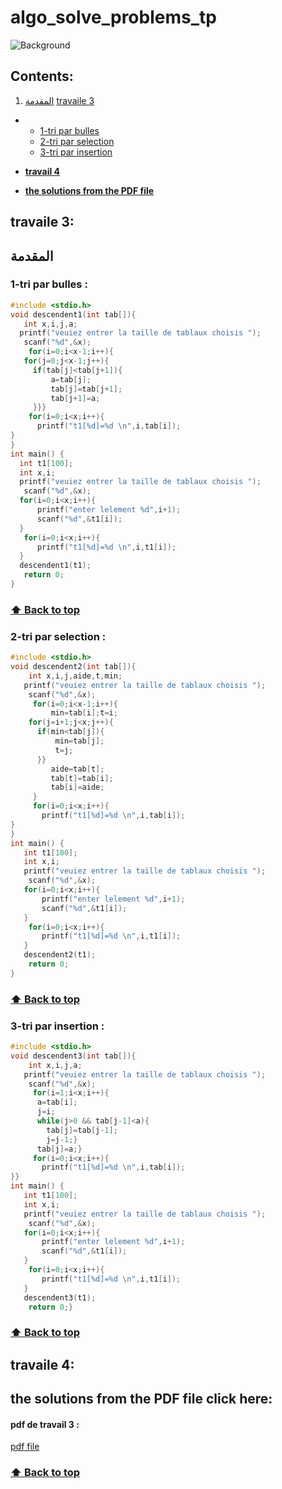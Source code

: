# algo_solve_problems_tp
![Background](https://user-images.githubusercontent.com/127783044/228566427-bd3aaa48-f15c-46d9-ac45-66a6a8343886.png)

## Contents:

1. [المقدمة](#المقدمة)
[travaile 3](#travaile)
* 
   * [ 1-tri par bulles](https://github.com/zem-litissia/algo_solve_problems_tp/edit/main/README.md#1-tri-par-bulles-)
   * [2-tri par selection](https://github.com/zem-litissia/algo_solve_problems_tp/edit/main/README.md#2-tri-par-selection-)
    * [3-tri par insertion](https://github.com/zem-litissia/algo_solve_problems_tp/edit/main/README.md#3-tri-par-insertion-)
    
 * [**travail 4**](https://github.com/zem-litissia/algo_solve_problems_tp/edit/main/README.md#travaile-4) 
 * [**the solutions from the PDF file** ](https://github.com/zem-litissia/algo_solve_problems_tp/edit/main/README.md#the-solutions-from-the-pdf-file-click-here) 
 
 
 
 ## travaile 3:
 ## المقدمة

 
 ### 1-tri par bulles :
 

 ```c
 #include <stdio.h>
void descendent1(int tab[]){
    int x,i,j,a;
   printf("veuiez entrer la taille de tablaux choisis ");
    scanf("%d",&x);
     for(i=0;i<x-1;i++){
    for(j=0;j<x-1;j++){
      if(tab[j]<tab[j+1]){
          a=tab[j];
          tab[j]=tab[j+1];
          tab[j+1]=a;
      }}}
     for(i=0;i<x;i++){
       printf("t1[%d]=%d \n",i,tab[i]);
}
}
int main() {
   int t1[100];
   int x,i;
   printf("veuiez entrer la taille de tablaux choisis ");
    scanf("%d",&x);
   for(i=0;i<x;i++){
       printf("enter lelement %d",i+1);
       scanf("%d",&t1[i]);
   }
    for(i=0;i<x;i++){
       printf("t1[%d]=%d \n",i,t1[i]);
   }
   descendent1(t1);
    return 0;
}

```
### [⬆ **Back to top**](https://github.com/zem-litissia/algo_solve_problems_tp/edit/main/README.md#contents)

### 2-tri par selection :


```c
#include <stdio.h>
void descendent2(int tab[]){
    int x,i,j,aide,t,min;
   printf("veuiez entrer la taille de tablaux choisis ");
    scanf("%d",&x);
     for(i=0;i<x-1;i++){
         min=tab[i];t=i;
    for(j=i+1;j<x;j++){
      if(min<tab[j]){
          min=tab[j];
          t=j;
      }}
         aide=tab[t];
         tab[t]=tab[i];
         tab[i]=aide;
     }
     for(i=0;i<x;i++){
       printf("t1[%d]=%d \n",i,tab[i]);
}
}
int main() {
   int t1[100];
   int x,i;
   printf("veuiez entrer la taille de tablaux choisis ");
    scanf("%d",&x);
   for(i=0;i<x;i++){
       printf("enter lelement %d",i+1);
       scanf("%d",&t1[i]);
   }
    for(i=0;i<x;i++){
       printf("t1[%d]=%d \n",i,t1[i]);
   }
   descendent2(t1);
    return 0;
}

```
### [⬆ **Back to top**](https://github.com/zem-litissia/algo_solve_problems_tp/edit/main/README.md#contents)

### 3-tri par insertion :


```c
#include <stdio.h>
void descendent3(int tab[]){
    int x,i,j,a;
   printf("veuiez entrer la taille de tablaux choisis ");
    scanf("%d",&x);
     for(i=1;i<x;i++){
      a=tab[i];
      j=i;
      while(j>0 && tab[j-1]<a){
      	tab[j]=tab[j-1];
      	j=j-1;}
	  tab[j]=a;}
     for(i=0;i<x;i++){
       printf("t1[%d]=%d \n",i,tab[i]);
}}
int main() {
   int t1[100];
   int x,i;
   printf("veuiez entrer la taille de tablaux choisis ");
    scanf("%d",&x);
   for(i=0;i<x;i++){
       printf("enter lelement %d",i+1);
       scanf("%d",&t1[i]);
   }
    for(i=0;i<x;i++){
       printf("t1[%d]=%d \n",i,t1[i]);
   }
   descendent3(t1);
    return 0;}


```
### [⬆ **Back to top**](https://github.com/zem-litissia/algo_solve_problems_tp/edit/main/README.md#contents)
## travaile 4:



## the solutions from the PDF file click here:

#### pdf de travail 3 :

[pdf file ](https://github.com/zem-litissia/algo_solve_problems_tp/files/11103366/algo_solve_pdf.pdf)


### [⬆ **Back to top**](https://github.com/zem-litissia/algo_solve_problems_tp/edit/main/README.md#contents)
